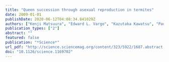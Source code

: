 ```yaml
---
title: "Queen succession through asexual reproduction in termites"
date: 2009-01-01
publishDate: 2020-06-12T04:08:34.841029Z
authors: ["Kenji Matsuura", "Edward L. Vargo", "Kazutaka Kawatsu", "Paul E. Labadie", "Hiroko Nakano", "Toshihisa Yashiro", "Kazuki Tsuji"]
publication_types: ["2"]
abstract: ""
featured: false
publication: "*Science*"
url_pdf: "http://science.sciencemag.org/content/323/5922/1687.abstract https://science.sciencemag.org/content/sci/323/5922/1687.full.pdf"
doi: "10.1126/science.1169702"
---
```


